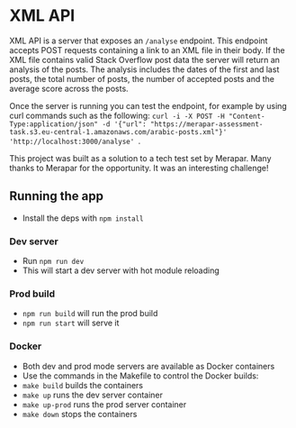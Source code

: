# XML API

XML API is a server that exposes an `/analyse` endpoint. This endpoint accepts POST requests containing a link to an XML file in their body.
If the XML file contains valid Stack Overflow post data the server will return an analysis of the posts. The analysis includes the dates of the first and last posts, the total number of posts, the number of accepted posts and the average score across the posts.

Once the server is running you can test the endpoint, for example by using curl commands such as the following: `curl -i -X POST -H "Content-Type:application/json" -d '{"url": "https://merapar-assessment-task.s3.eu-central-1.amazonaws.com/arabic-posts.xml"}' 'http://localhost:3000/analyse'
`.

This project was built as a solution to a tech test set by Merapar. Many thanks to Merapar for the opportunity. It was an interesting challenge!

## Running the app
- Install the deps with `npm install`

### Dev server
- Run `npm run dev`
- This will start a dev server with hot module reloading

### Prod build
- `npm run build` will run the prod build
- `npm run start` will serve it

### Docker
- Both dev and prod mode servers are available as Docker containers
- Use the commands in the Makefile to control the Docker builds:
- `make build` builds the containers
- `make up` runs the dev server container
- `make up-prod` runs the prod server container
- `make down` stops the containers

